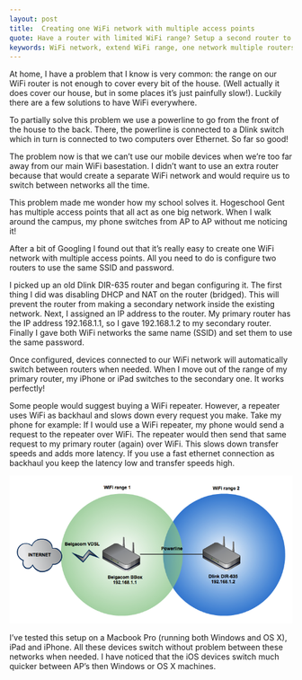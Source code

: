 ```yaml
---
layout: post
title:  Creating one WiFi network with multiple access points
quote: Have a router with limited WiFi range? Setup a second router to extend your network and great WiFi coverage.
keywords: WiFi network, extend WiFi range, one network multiple routers, access points
---
```


At home, I have a problem that I know is very common: the range on our WiFi router is not enough to cover every bit of the house. (Well actually it does cover our house, but in some places it’s just painfully slow!). Luckily there are a few solutions to have WiFi everywhere.

<!--more-->

To partially solve this problem we use a powerline to go from the front of the house to the back. There, the powerline is connected to a Dlink switch which in turn is connected to two computers over Ethernet. So far so good!

The problem now is that we can’t use our mobile devices when we’re too far away from our main WiFi basestation. I didn’t want to use an extra router because that would create a separate WiFi network and would require us to switch between networks all the time.

This problem made me wonder how my school solves it. Hogeschool Gent has multiple access points that all act as one big network. When I walk around the campus, my phone switches from AP to AP without me noticing it!

After a bit of Googling I found out that it’s really easy to create one WiFi network with multiple access points. All you need to do is configure two routers to use the same SSID and password.

I picked up an old Dlink DIR-635 router and began configuring it. The first thing I did was disabling DHCP and NAT on the router (bridged). This will prevent the router from making a secondary network inside the existing network. Next, I assigned an IP address to the router. My primary router has the IP address 192.168.1.1, so I gave 192.168.1.2 to my secondary router. Finally I gave both WiFi networks the same name (SSID) and set them to use the same password.

Once configured, devices connected to our WiFi network will automatically switch between routers when needed. When I move out of the range of my primary router, my iPhone or iPad switches to the secondary one. It works perfectly!

Some people would suggest buying a WiFi repeater. However, a repeater uses WiFi as backhaul and slows down every request you make. Take my phone for example: If I would use a WiFi repeater, my phone would send a request to the repeater over WiFi. The repeater would then send that same request to my primary router (again) over WiFi. This slows down transfer speeds and adds more latency. If you use a fast ethernet connection as backhaul you keep the latency low and transfer speeds high.

![Diagram of the network setup](/assets/img/network-diagram-wifi.png)

I’ve tested this setup on a Macbook Pro (running both Windows and OS X), iPad and iPhone. All these devices switch without problem between these networks when needed. I have noticed that the iOS devices switch much quicker between AP’s then Windows or OS X machines.